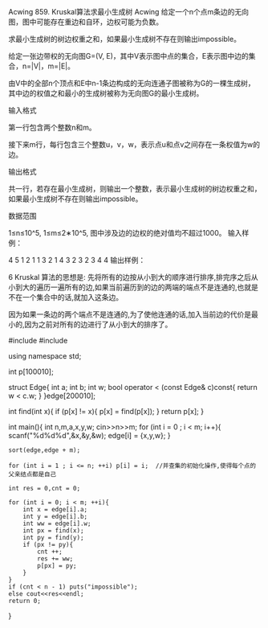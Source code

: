Acwing 859. Kruskal算法求最小生成树
Acwing
给定一个n个点m条边的无向图，图中可能存在重边和自环，边权可能为负数。

求最小生成树的树边权重之和，如果最小生成树不存在则输出impossible。

给定一张边带权的无向图G=(V, E)，其中V表示图中点的集合，E表示图中边的集合，n=|V|，m=|E|。

由V中的全部n个顶点和E中n-1条边构成的无向连通子图被称为G的一棵生成树，其中边的权值之和最小的生成树被称为无向图G的最小生成树。

输入格式

第一行包含两个整数n和m。

接下来m行，每行包含三个整数u，v，w，表示点u和点v之间存在一条权值为w的边。

输出格式

共一行，若存在最小生成树，则输出一个整数，表示最小生成树的树边权重之和，如果最小生成树不存在则输出impossible。

数据范围

1≤n≤10^5,
1≤m≤2∗10^5,
图中涉及边的边权的绝对值均不超过1000。
输入样例：

4 5
1 2 1
1 3 2
1 4 3
2 3 2
3 4 4
输出样例：

6
Kruskal 算法的思想是: 先将所有的边按从小到大的顺序进行排序,排完序之后从小到大的遍历一遍所有的边,如果当前遍历到的边的两端的端点不是连通的,也就是不在一个集合中的话,就加入这条边。

因为如果一条边的两个端点不是连通的,为了使他连通的话,加入当前边的代价是最小的,因为之前对所有的边进行了从小到大的排序了。
 

#include<iostream>
#include<algorithm>

using namespace std;

int p[100010];

struct Edge{
    int a;
    int b;
    int w;
    bool operator < (const Edge& c)const{
        return w < c.w;
    }
}edge[200010];

int find(int x){
    if (p[x] != x){
        p[x] = find(p[x]);
    }
    return p[x];
}

int main(){
    int n,m,a,x,y,w;
    cin>>n>>m;
    for (int i = 0 ; i < m; i++){
        scanf("%d%d%d",&x,&y,&w);
        edge[i] = {x,y,w};
    }
    
    sort(edge,edge + m);
    
    for (int i = 1 ; i <= n; ++i) p[i] = i;  //并查集的初始化操作,使得每个点的父亲结点都是自己
    
    int res = 0,cnt = 0;
    
    for (int i = 0; i < m; ++i){
        int x = edge[i].a;
        int y = edge[i].b;
        int ww = edge[i].w;
        int px = find(x);
        int py = find(y);
        if (px != py){
            cnt ++;
            res += ww;
            p[px] = py;
        }
    }
    if (cnt < n - 1) puts("impossible");
    else cout<<res<<endl;
    return 0;
}
